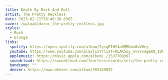 ```yaml
---
title: Death By Rock And Roll
artist: The Pretty Reckless
date: 2023-02-21T16:49:38.836Z
cover: /upload/dxrnr_the-pretty-reckless.jpg
styles:
  - Rock
  - Grunge
links:
  spotify: https://open.spotify.com/album/2ysgEIHY4aOMMbbu0uV6ey
  youtube: https://www.youtube.com/playlist?list=OLAK5uy_nvvvvagERQ_IU96zLpkHDIBg3BUoPoQ8k
  applemusic: https://music.apple.com/album/_/1537708997
  soundcloud: https://soundcloud.com/fearlessrecords/sets/the-pretty-reckless-death-by
  bandcamp: ""
  deezer: https://www.deezer.com/album/205349052
---
```

